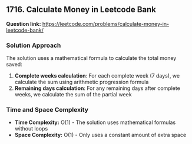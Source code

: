 ## 1716. Calculate Money in Leetcode Bank

**Question link:** https://leetcode.com/problems/calculate-money-in-leetcode-bank/

### Solution Approach

The solution uses a mathematical formula to calculate the total money saved:

1. **Complete weeks calculation**: For each complete week (7 days), we calculate the sum using arithmetic progression formula
2. **Remaining days calculation**: For any remaining days after complete weeks, we calculate the sum of the partial week

### Time and Space Complexity

- **Time Complexity:** O(1) - The solution uses mathematical formulas without loops
- **Space Complexity:** O(1) - Only uses a constant amount of extra space